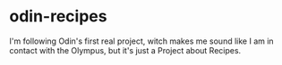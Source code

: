 # odin-recipes
I'm following Odin's first real project, 
witch makes me sound like I am in contact with the Olympus, 
but it's just a Project about Recipes.
